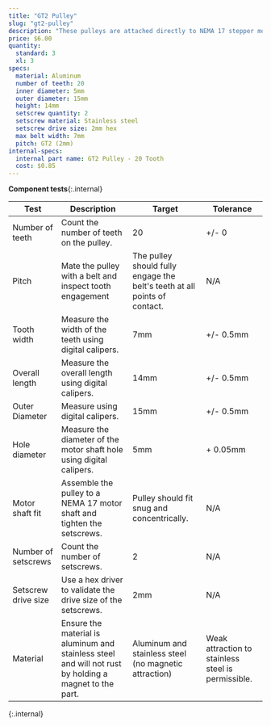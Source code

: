 ```yaml
---
title: "GT2 Pulley"
slug: "gt2-pulley"
description: "These pulleys are attached directly to NEMA 17 stepper motor shafts or onto the driveshaft. They transfer power from the motor to the belt such that FarmBot can move in the X and Y directions."
price: $6.00
quantity:
  standard: 3
  xl: 3
specs:
  material: Aluminum
  number of teeth: 20
  inner diameter: 5mm
  outer diameter: 15mm
  height: 14mm
  setscrew quantity: 2
  setscrew material: Stainless steel
  setscrew drive size: 2mm hex
  max belt width: 7mm
  pitch: GT2 (2mm)
internal-specs:
  internal part name: GT2 Pulley - 20 Tooth
  cost: $0.85
---
```


**Component tests**{:.internal}

|Test         |Description  |Target       |Tolerance    |
|-------------|-------------|-------------|-------------|
|Number of teeth|Count the number of teeth on the pulley.|20|+/- 0
|Pitch        |Mate the pulley with a belt and inspect tooth engagement|The pulley should fully engage the belt's teeth at all points of contact.|N/A
|Tooth width  |Measure the width of the teeth using digital calipers.|7mm|+/- 0.5mm
|Overall length|Measure the overall length using digital calipers.|14mm|+/- 0.5mm
|Outer Diameter|Measure using digital calipers.|15mm|+/- 0.5mm
|Hole diameter|Measure the diameter of the motor shaft hole using digital calipers.|5mm|+ 0.05mm
|Motor shaft fit|Assemble the pulley to a NEMA 17 motor shaft and tighten the setscrews.|Pulley should fit snug and concentrically.|N/A
|Number of setscrews|Count the number of setscrews.|2|N/A
|Setscrew drive size|Use a hex driver to validate the drive size of the setscrews.|2mm|N/A
|Material     |Ensure the material is aluminum and stainless steel and will not rust by holding a magnet to the part.|Aluminum and stainless steel (no magnetic attraction)|Weak attraction to stainless steel is permissible.
{:.internal}
